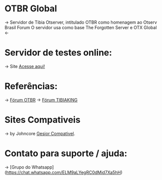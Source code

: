 # OTBR Global 

-> Servidor de Tibia Otserver, intitulado OTBR como homenagem ao Otserv Brasil Forum
 O servidor usa como base The Forgotten Server e OTX Global <- 

# Servidor de testes online:
-> Site [Acesse aqui!](macabra-global.com)

# Referências:
-> [Fórum OTBR](http://www.otserv.com.br)
-> [Fórum TIBIAKING](http://www.tibiaking.com)

# Sites Compativeis
-> by Johncore [Gesior Compativel](https://github.com/).

# Contato para suporte / ajuda:
-> [Grupo do Whatsapp] (https://chat.whatsapp.com/ELM9aLYegRC0dMid7Xa5hH)
